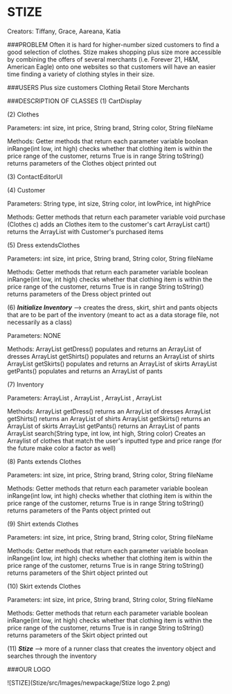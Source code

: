 # STIZE

Creators: Tiffany, Grace, Aareana, Katia

###PROBLEM
Often it is hard for higher-number sized customers to find a good selection of clothes. Stize makes shopping plus size more accessible by combining the offers of several merchants (i.e. Forever 21, H&M, American Eagle) onto one websites so that customers will have an easier time finding a variety of clothing styles in their size.

###USERS
Plus size customers
Clothing Retail Store Merchants

###DESCRIPTION OF CLASSES
(1) CartDisplay

(2) Clothes

Parameters: int size, int price, String brand, String color, String fileName

Methods:
Getter methods that return each parameter variable
boolean inRange(int low, int high)
    checks whether that clothing item is within the price range of the customer, returns True is in range
String toString()
    returns parameters of the Clothes object printed out 

(3) ContactEditorUI

(4) Customer

Parameters: String type, int size, String color, int lowPrice, int highPrice

Methods:
Getter methods that return each parameter variable
void purchase (Clothes c)
    adds an Clothes item to the customer's cart
ArrayList<Clothes> cart()
    returns the ArrayList with Customer's purchased items

(5) Dress extendsClothes

Parameters: int size, int price, String brand, String color, String fileName

Methods:
Getter methods that return each parameter variable
boolean inRange(int low, int high)
    checks whether that clothing item is within the price range of the customer, returns True is in range
String toString()
    returns parameters of the Dress object printed out 

(6) ***Initialize Inventory*** --> creates the dress, skirt, shirt and pants objects that are to be part of the inventory (meant to act as a data storage file, not necessarily as a class)

Parameters: NONE

Methods: 
ArrayList<Dress> getDress()
    populates and returns an ArrayList of dresses
ArrayList<Shirt> getShirts()
    populates and returns an ArrayList of shirts
ArrayList<Skirt> getSkirts()
    populates and returns an ArrayList of skirts
ArrayList<Pants> getPants()
    populates and returns an ArrayList of pants


(7) Inventory

Parameters: ArrayList <Pants>, ArrayList <Dress>, ArrayList <Shirt>, ArrayList <Skirt>

Methods: 
ArrayList<Dress> getDress()
    returns an ArrayList of dresses
ArrayList<Shirt> getShirts()
    returns an ArrayList of shirts
ArrayList<Skirt> getSkirts()
    returns an ArrayList of skirts
ArrayList<Pants> getPants()
    returns an ArrayList of pants
ArrayList<Clothes> search(String type, int low, int high, String color)
    Creates an Arraylist of clothes that match the user's inputted type and price range (for the future make color a factor as well)


(8) Pants extends Clothes

Parameters: int size, int price, String brand, String color, String fileName

Methods:
Getter methods that return each parameter variable
boolean inRange(int low, int high)
    checks whether that clothing item is within the price range of the customer, returns True is in range
String toString()
    returns parameters of the Pants object printed out 

(9) Shirt extends Clothes

Parameters: int size, int price, String brand, String color, String fileName

Methods:
Getter methods that return each parameter variable
boolean inRange(int low, int high)
    checks whether that clothing item is within the price range of the customer, returns True is in range
String toString()
    returns parameters of the Shirt object printed out 

(10) Skirt extends Clothes

Parameters: int size, int price, String brand, String color, String fileName

Methods:
Getter methods that return each parameter variable
boolean inRange(int low, int high)
    checks whether that clothing item is within the price range of the customer, returns True is in range
String toString()
    returns parameters of the Skirt object printed out 

(11) ***Stize*** --> more of a runner class that creates the inventory object and searches through the inventory 

###OUR LOGO

![STIZE](Stize/src/Images/newpackage/Stize logo 2.png) 

